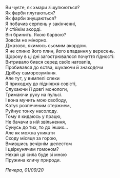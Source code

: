 Ви чуєте, як хмари зіщулюються?  
Як фарби плутаються?  
Як фарби знущаються?  
Я побачив серпень у закінченні,  
У стійкім акорді.  
Він бринить. Якою барвою?  
Зовсім не мінорно.  
Джазово, якимось сьомим акордом.  
Я не спиню його плин, його впадання у вересень.  
Щороку в ці дні загострювалося почуття гідності:  
Витривало бився серед своїх натовпів,  
Пробивався до єства, шукаючи й знаходячи  
Дрібку саморозуміння.  
Але тут, у вимпелі спеки  
Я приходжу до підніжжя совісті,  
Слухаючи її довгі монологи,  
Тримаючи руку на пульсі.  
І вона мучить мою свободу,  
Катує розпеченим стержнем,  
Руйнує тонку насолоду.  
Тому я кидаюсь у працю,  
Не бачачи в ній звільнення,  
Сунусь до тих, то до інших...  
Але як можна уникати  
Сходу місяця за горою,  
Вмившись вечірнім шелестом  
І цвіркунячим гомоном?  
Нехай ця сила буде зі мною  
Пружина кличу природи.

*Печера, 01/09/20*  
